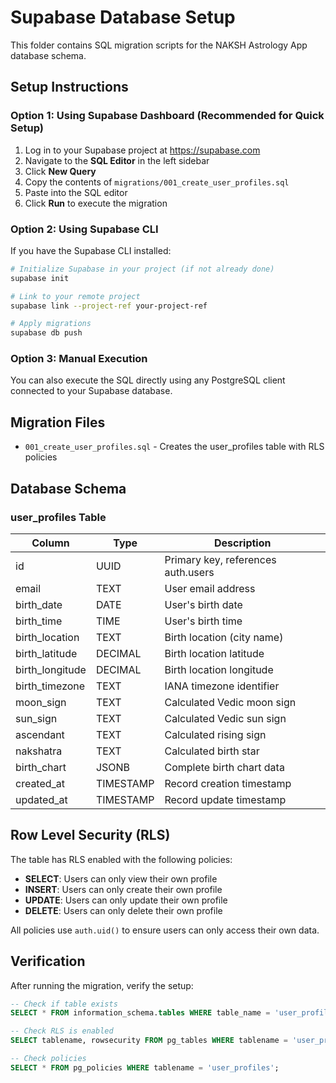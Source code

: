 # Supabase Database Setup

This folder contains SQL migration scripts for the NAKSH Astrology App database schema.

## Setup Instructions

### Option 1: Using Supabase Dashboard (Recommended for Quick Setup)

1. Log in to your Supabase project at https://supabase.com
2. Navigate to the **SQL Editor** in the left sidebar
3. Click **New Query**
4. Copy the contents of `migrations/001_create_user_profiles.sql`
5. Paste into the SQL editor
6. Click **Run** to execute the migration

### Option 2: Using Supabase CLI

If you have the Supabase CLI installed:

```bash
# Initialize Supabase in your project (if not already done)
supabase init

# Link to your remote project
supabase link --project-ref your-project-ref

# Apply migrations
supabase db push
```

### Option 3: Manual Execution

You can also execute the SQL directly using any PostgreSQL client connected to your Supabase database.

## Migration Files

- `001_create_user_profiles.sql` - Creates the user_profiles table with RLS policies

## Database Schema

### user_profiles Table

| Column | Type | Description |
|--------|------|-------------|
| id | UUID | Primary key, references auth.users |
| email | TEXT | User email address |
| birth_date | DATE | User's birth date |
| birth_time | TIME | User's birth time |
| birth_location | TEXT | Birth location (city name) |
| birth_latitude | DECIMAL | Birth location latitude |
| birth_longitude | DECIMAL | Birth location longitude |
| birth_timezone | TEXT | IANA timezone identifier |
| moon_sign | TEXT | Calculated Vedic moon sign |
| sun_sign | TEXT | Calculated Vedic sun sign |
| ascendant | TEXT | Calculated rising sign |
| nakshatra | TEXT | Calculated birth star |
| birth_chart | JSONB | Complete birth chart data |
| created_at | TIMESTAMP | Record creation timestamp |
| updated_at | TIMESTAMP | Record update timestamp |

## Row Level Security (RLS)

The table has RLS enabled with the following policies:

- **SELECT**: Users can only view their own profile
- **INSERT**: Users can only create their own profile
- **UPDATE**: Users can only update their own profile
- **DELETE**: Users can only delete their own profile

All policies use `auth.uid()` to ensure users can only access their own data.

## Verification

After running the migration, verify the setup:

```sql
-- Check if table exists
SELECT * FROM information_schema.tables WHERE table_name = 'user_profiles';

-- Check RLS is enabled
SELECT tablename, rowsecurity FROM pg_tables WHERE tablename = 'user_profiles';

-- Check policies
SELECT * FROM pg_policies WHERE tablename = 'user_profiles';
```
